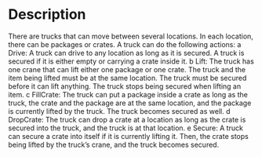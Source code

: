 # Description

There are trucks that can move between several locations. In each location, there can be packages or crates. A truck can do the following actions:
a Drive: A truck can drive to any location as long as it is secured. A truck is secured if it is either empty or carrying a crate inside it.
b Lift: The truck has one crane that can lift either one package or one crate. The truck and the item being lifted must be at the same location. The truck must be secured before it can lift anything. The truck stops being secured when lifting an item.
c FillCrate: The truck can put a package inside a crate as long as the truck, the crate and the package are at the same location, and the package is currently lifted by the truck. The truck becomes secured as well.
d DropCrate: The truck can drop a crate at a location as long as the crate is secured into the truck, and the truck is at that location.
e Secure: A truck can secure a crate into itself if it is currently lifting it. Then, the crate stops being lifted by the truck’s crane, and the truck becomes secured.